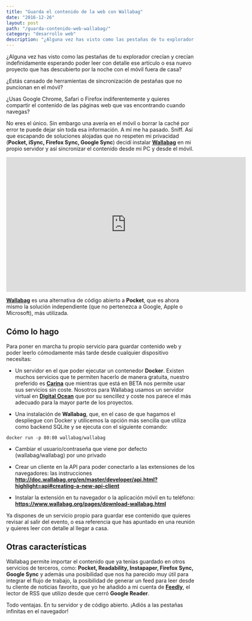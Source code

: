 ```yaml
---
title: "Guarda el contenido de la web con Wallabag"
date: "2016-12-26"
layout: post
path: "/guarda-contenido-web-wallabag/"
category: "desarrollo web"
description: "¿Alguna vez has visto como las pestañas de tu explorador crecían y crecían indefinidamente esperando poder leer con detalle ese artículo o esa nuevo proyecto que has descubierto por la noche con el móvil fuera de casa? No eres el único. Sin embargo una avería en el móvil o borrar la caché por error te puede dejar sin toda esa información. A mí me ha pasado. Sniff. Así que escapando de soluciones alojadas que no respeten mi privacidad decidí instalar Wallabag en mi propio servidor y así sincronizar el contenido desde mi PC y desde el móvil."
---
```

¿Alguna vez has visto como las pestañas de tu explorador crecían y crecían indefinidamente esperando poder leer con detalle ese artículo o esa nuevo proyecto que has descubierto por la noche con el móvil fuera de casa?

¿Estás cansado de herramientas de sincronización de pestañas que no puncionan en el móvil?

¿Usas Google Chrome, Safari o Firefox indiferentemente y quieres compartir el contenido de las páginas web que vas encontrando cuando navegas?

No eres el único. Sin embargo una avería en el móvil o borrar la caché por error te puede dejar sin toda esa información. A mí me ha pasado. Sniff. Así que escapando de soluciones alojadas que no respeten mi privacidad (**Pocket, iSync, Firefox Sync, Google Sync**) decidí instalar [**Wallabag**](https://www.wallabag.org/) en mi propio servidor y así sincronizar el contenido desde mi PC y desde el móvil.

<iframe src="https://player.vimeo.com/video/167435064" width="640" height="360" frameborder="0" webkitallowfullscreen mozallowfullscreen allowfullscreen></iframe>

[**Wallabag**](https://www.wallabag.org/) es una alternativa de código abierto a **Pocket**, que es ahora mismo la solución independiente (que no pertenezca a Google, Apple o Microsoft), más utilizada.

## Cómo lo hago

Para poner en marcha tu propio servicio para guardar contenido web y poder leerlo cómodamente más tarde desde cualquier dispositivo necesitas:

- Un servidor en el que poder ejecutar un contenedor **Docker**. Existen muchos servicios que te permiten hacerlo de manera gratuita, nuestro preferido es [**Carina**](https://getcarina.com/) que mientras que está en BETA nos permite usar sus servicios sin coste. Nosotros para Wallabag usamos un servidor virtual en [**Digital Ocean**](https://www.digitalocean.com/) que por su sencillez y coste nos parece el más adecuado para la mayor parte de los proyectos.

- Una instalación de **Wallabag**, que, en el caso de que hagamos el despliegue con Docker y utilicemos la opción más sencilla que utiliza como backend SQLite y se ejecuta con el siguiente comando:

````
docker run -p 80:80 wallabag/wallabag
````

- Cambiar el usuario/contraseña que viene por defecto (wallabag/wallabag) por uno privado

- Crear un cliente en la API para poder conectarlo a las extensiones de los navegadores: las instrucciones **http://doc.wallabag.org/en/master/developer/api.html?highlight=api#creating-a-new-api-client**

- Instalar la extensión en tu navegador o la aplicación móvil en tu teléfono: **https://www.wallabag.org/pages/download-wallabag.html**

Ya dispones de un servicio propio para guardar ese contenido que quieres revisar al salir del evento, o esa referencia que has apuntado en una reunión y quieres leer con detalle al llegar a casa.

## Otras características

Wallabag permite importar el contenido que ya tenías guardado en otros servicios de terceros, como: **Pocket, Readability, Instapaper, Firefox Sync, Google Sync** y además una posibilidad que nos ha parecido muy útil para integrar el flujo de trabajo, la posibilidad de generar un feed para leer desde tu cliente de noticias favorito, que yo he añadido a mi cuenta de [**Feedly**](https://feedly.com), el lector de RSS que utilizo desde que cerró **Google Reader**.

Todo ventajas. En tu servidor y de código abierto. ¡Adiós a las pestañas infinitas en el navegador!
